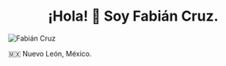 <div align= "center">
<h1>¡Hola! 👋 Soy Fabián Cruz. </h1>
</div>

![Fabián Cruz](http://fabiancruz.x10.mx/static/readme-perfil/banner.png)

🇲🇽 Nuevo León, México.
<!--
**FabianCruz-0/FabianCruz-0** is a ✨ _special_ ✨ repository because its `README.md` (this file) appears on your GitHub profile.

Here are some ideas to get you started:

- 🔭 I’m currently working on ...
- 🌱 I’m currently learning ...
- 👯 I’m looking to collaborate on ...
- 🤔 I’m looking for help with ...
- 💬 Ask me about ...
- 📫 How to reach me: ...
- 😄 Pronouns: ...
- ⚡ Fun fact: ...
-->

